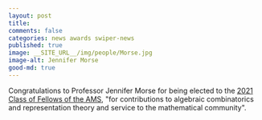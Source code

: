 ```yaml
---
layout: post
title: 
comments: false
categories: news awards swiper-news
published: true
image: __SITE_URL__/img/people/Morse.jpg
image-alt: Jennifer Morse
good-md: true
---
```


Congratulations to Professor Jennifer Morse for being elected to the 
[2021 Class of Fellows of the AMS](https://www.ams.org/fellows_by_year.cgi?year=2021), 
"for contributions to algebraic combinatorics and representation theory and service to the mathematical community".